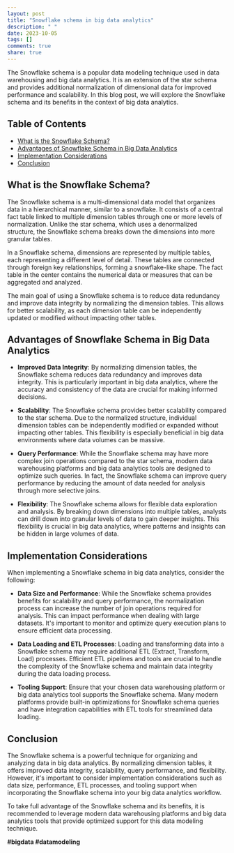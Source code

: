 ```yaml
---
layout: post
title: "Snowflake schema in big data analytics"
description: " "
date: 2023-10-05
tags: []
comments: true
share: true
---
```


The Snowflake schema is a popular data modeling technique used in data warehousing and big data analytics. It is an extension of the star schema and provides additional normalization of dimensional data for improved performance and scalability. In this blog post, we will explore the Snowflake schema and its benefits in the context of big data analytics.

## Table of Contents
- [What is the Snowflake Schema?](#what-is-the-snowflake-schema)
- [Advantages of Snowflake Schema in Big Data Analytics](#advantages-of-snowflake-schema-in-big-data-analytics)
- [Implementation Considerations](#implementation-considerations)
- [Conclusion](#conclusion)

## What is the Snowflake Schema?
The Snowflake schema is a multi-dimensional data model that organizes data in a hierarchical manner, similar to a snowflake. It consists of a central fact table linked to multiple dimension tables through one or more levels of normalization. Unlike the star schema, which uses a denormalized structure, the Snowflake schema breaks down the dimensions into more granular tables.

In a Snowflake schema, dimensions are represented by multiple tables, each representing a different level of detail. These tables are connected through foreign key relationships, forming a snowflake-like shape. The fact table in the center contains the numerical data or measures that can be aggregated and analyzed.

The main goal of using a Snowflake schema is to reduce data redundancy and improve data integrity by normalizing the dimension tables. This allows for better scalability, as each dimension table can be independently updated or modified without impacting other tables.

## Advantages of Snowflake Schema in Big Data Analytics
- **Improved Data Integrity**: By normalizing dimension tables, the Snowflake schema reduces data redundancy and improves data integrity. This is particularly important in big data analytics, where the accuracy and consistency of the data are crucial for making informed decisions.

- **Scalability**: The Snowflake schema provides better scalability compared to the star schema. Due to the normalized structure, individual dimension tables can be independently modified or expanded without impacting other tables. This flexibility is especially beneficial in big data environments where data volumes can be massive.

- **Query Performance**: While the Snowflake schema may have more complex join operations compared to the star schema, modern data warehousing platforms and big data analytics tools are designed to optimize such queries. In fact, the Snowflake schema can improve query performance by reducing the amount of data needed for analysis through more selective joins.

- **Flexibility**: The Snowflake schema allows for flexible data exploration and analysis. By breaking down dimensions into multiple tables, analysts can drill down into granular levels of data to gain deeper insights. This flexibility is crucial in big data analytics, where patterns and insights can be hidden in large volumes of data.

## Implementation Considerations
When implementing a Snowflake schema in big data analytics, consider the following:

- **Data Size and Performance**: While the Snowflake schema provides benefits for scalability and query performance, the normalization process can increase the number of join operations required for analysis. This can impact performance when dealing with large datasets. It's important to monitor and optimize query execution plans to ensure efficient data processing.

- **Data Loading and ETL Processes**: Loading and transforming data into a Snowflake schema may require additional ETL (Extract, Transform, Load) processes. Efficient ETL pipelines and tools are crucial to handle the complexity of the Snowflake schema and maintain data integrity during the data loading process.

- **Tooling Support**: Ensure that your chosen data warehousing platform or big data analytics tool supports the Snowflake schema. Many modern platforms provide built-in optimizations for Snowflake schema queries and have integration capabilities with ETL tools for streamlined data loading.

## Conclusion
The Snowflake schema is a powerful technique for organizing and analyzing data in big data analytics. By normalizing dimension tables, it offers improved data integrity, scalability, query performance, and flexibility. However, it's important to consider implementation considerations such as data size, performance, ETL processes, and tooling support when incorporating the Snowflake schema into your big data analytics workflow.

To take full advantage of the Snowflake schema and its benefits, it is recommended to leverage modern data warehousing platforms and big data analytics tools that provide optimized support for this data modeling technique. 

**#bigdata #datamodeling**
